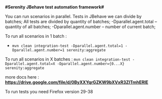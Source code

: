**#Serenity JBehave test automation framework#**

You can run scenarios in parallel.
Tests in JBehave we can divide by batches;
All tests are divided by quantity of batches; 
-Dparallel.agent.total –  quantity of all batches;
-Dparallel.agent.number – number of current batch;

To run all scenarios in 1 batch :
 - `mvn clean integration-test -Dparallel.agent.total=1 -Dparallel.agent.number=1 serenity:aggregate`
 
 To run all scenarios in X batches :
  `mvn clean integration-test -Dparallel.agent.total=X -Dparallel.agent.number={0...X} serenity:aggregate`
  
  more docs here : 
  **https://drive.google.com/file/d/0ByXXYqrGZKW9bXVxR3ZITmhERlE**
  
  To run tests you need Firefox version 29-38
